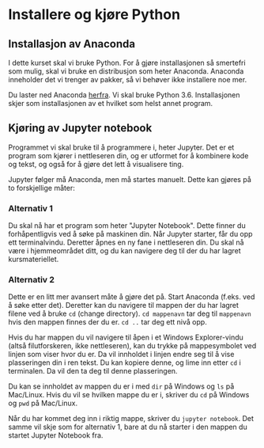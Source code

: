 
# Installere og kjøre Python

## Installasjon av Anaconda

I dette kurset skal vi bruke Python. For å gjøre installasjonen så smertefri
som mulig, skal vi bruke en distribusjon som heter Anaconda. Anaconda
inneholder det vi trenger av pakker, så vi behøver ikke installere noe mer.

Du laster ned Anaconda [herfra](https://www.continuum.io/downloads). Vi skal
bruke Python 3.6.  Installasjonen skjer som installasjonen av et hvilket som
helst annet program.

## Kjøring av Jupyter notebook

Programmet vi skal bruke til å programmere i, heter Jupyter. Det er et program
som kjører i nettleseren din, og er utformet for å kombinere kode og tekst, og
også for å gjøre det lett å visualisere ting.

Jupyter følger må Anaconda, men må startes manuelt. Dette kan gjøres på to
forskjellige måter:

### Alternativ 1

Du skal nå har et program som heter "Jupyter Notebook". Dette finner du
forhåpentligvis ved å søke på maskinen din. Når Jupyter starter, får du opp ett
terminalvindu.  Deretter åpnes en ny fane i nettleseren din. Du skal nå være i
hjemmeområdet ditt, og du kan navigere deg til der du har lagret
kursmateriellet.

### Alternativ 2

Dette er en litt mer avansert måte å gjøre det på. Start Anaconda (f.eks. ved å
søke etter det). Deretter kan du navigere til mappen der du har lagret filene
ved å bruke `cd` (change directory). `cd mappenavn` tar deg til `mappenavn`
hvis den mappen finnes der du er.  `cd ..` tar deg ett nivå opp.

Hvis du har mappen du vil navigere til åpen i et Windows Explorer-vindu (altså
filutforskeren, ikke nettleseren), kan du trykke på mappesymbolet ved linjen
som viser hvor du er.  Da vil innholdet i linjen endre seg til å vise
plasseringen din i ren tekst. Du kan kopiere denne, og lime inn etter `cd` i
terminalen. Da vil den ta deg til denne plasseringen.

Du kan se innholdet av mappen du er i med `dir` på Windows og `ls` på
Mac/Linux.  Hvis du vil se hvilken mappe du er i, skriver du `cd` på Windows og
`pwd` på Mac/Linux.

Når du har kommet deg inn i riktig mappe, skriver du `jupyter notebook`. Det
samme vil skje som for alternativ 1, bare at du nå starter i den mappen du
startet Jupyter Notebook fra.
